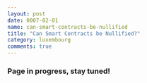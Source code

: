 ```yaml
---
layout: post
date: 0007-02-01
name: can-smart-contracts-be-nullified
title: "Can Smart Contracts be Nullified?"
category: luxembourg
comments: true
---
```


### Page in progress, stay tuned!

